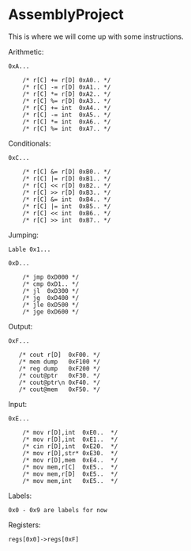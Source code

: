 # AssemblyProject

This is where we will come up with some instructions.

Arithmetic:

    0xA...

        /* r[C] += r[D] 0xA0.. */
        /* r[C] -= r[D] 0xA1.. */
        /* r[C] *= r[D] 0xA2.. */
        /* r[C] %= r[D] 0xA3.. */
        /* r[C] += int  0xA4.. */
        /* r[C] -= int  0xA5.. */
        /* r[C] *= int  0xA6.. */
        /* r[C] %= int  0xA7.. */

Conditionals:

    0xC...

        /* r[C] &= r[D] 0xB0.. */
        /* r[C] |= r[D] 0xB1.. */
        /* r[C] << r[D] 0xB2.. */
        /* r[C] >> r[D] 0xB3.. */
        /* r[C] &= int  0xB4.. */
        /* r[C] |= int  0xB5.. */
        /* r[C] << int  0xB6.. */
        /* r[C] >> int  0xB7.. */

Jumping:

    Lable 0x1...

    0xD...

        /* jmp 0xD000 */
        /* cmp 0xD1.. */
        /* jl  0xD300 */
        /* jg  0xD400 */
        /* jle 0xD500 */
        /* jge 0xD600 */

Output:

    OxF...

       /* cout r[D]  0xF00. */
       /* mem dump   0xF100 */
       /* reg dump   0xF200 */
       /* cout@ptr   0xF30. */
       /* cout@ptr\n 0xF40. */
       /* cout@mem   0xF50. */

Input:

    0xE...

        /* mov r[D],int  0xE0..  */
        /* mov r[D],int  0xE1..  */
        /* cin r[D],int  0xE20.  */
        /* mov r[D],str* 0xE30.  */
        /* mov r[D],mem  0xE4..  */
        /* mov mem,r[C]  0xE5..  */
        /* mov mem,r[D]  0xE5..  */
        /* mov mem,int   0xE5..  */

Labels:

    0x0 - 0x9 are labels for now

Registers:

    regs[0x0]->regs[0xF]
